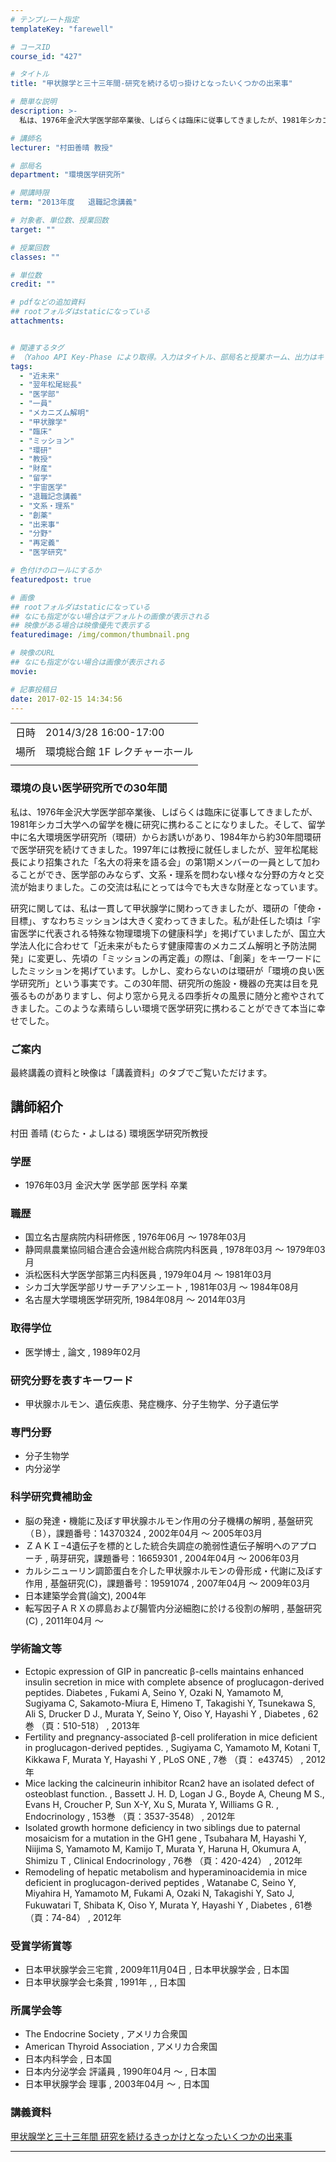 ```yaml
---
# テンプレート指定
templateKey: "farewell"

# コースID
course_id: "427"

# タイトル
title: "甲状腺学と三十三年間-研究を続ける切っ掛けとなったいくつかの出来事"

# 簡単な説明
description: >-
  私は、1976年金沢大学医学部卒業後、しばらくは臨床に従事してきましたが、1981年シカゴ大学への留学を機に研究に携わることになりました。そして、留学中に名大環境医学研究所（環研）からお誘いがあり、1984年から約30年間環研で医学研究を続けてきました。1997年には教授に就任しましたが、翌年松尾総長により招集された「名大の将来を語る会」の第1期メンバーの一員として加わることができ、医学部のみ ....

# 講師名
lecturer: "村田善晴 教授"

# 部局名
department: "環境医学研究所"

# 開講時限
term: "2013年度	退職記念講義"

# 対象者、単位数、授業回数
target: ""

# 授業回数
classes: ""

# 単位数
credit: ""

# pdfなどの追加資料
## rootフォルダはstaticになっている
attachments:


# 関連するタグ
# （Yahoo API Key-Phase により取得。入力はタイトル、部局名と授業ホーム、出力はキーフレーズ（tags））
tags:
  - "近未来"
  - "翌年松尾総長"
  - "医学部"
  - "一員"
  - "メカニズム解明"
  - "甲状腺学"
  - "臨床"
  - "ミッション"
  - "環研"
  - "教授"
  - "財産"
  - "留学"
  - "宇宙医学"
  - "退職記念講義"
  - "文系・理系"
  - "創薬"
  - "出来事"
  - "分野"
  - "再定義"
  - "医学研究"

# 色付けのロールにするか
featuredpost: true

# 画像
## rootフォルダはstaticになっている
## なにも指定がない場合はデフォルトの画像が表示される
## 映像がある場合は映像優先で表示する
featuredimage: /img/common/thumbnail.png

# 映像のURL
## なにも指定がない場合は画像が表示される
movie: 

# 記事投稿日
date: 2017-02-15 14:34:56
---
```


|   |   |
|---|---|
| 日時 | 2014/3/28  16:00-17:00 |
| 場所 | 環境総合館 1F レクチャーホール |
|   |   |


### 環境の良い医学研究所での30年間

私は、1976年金沢大学医学部卒業後、しばらくは臨床に従事してきましたが、1981年シカゴ大学への留学を機に研究に携わることになりました。そして、留学中に名大環境医学研究所（環研）からお誘いがあり、1984年から約30年間環研で医学研究を続けてきました。1997年には教授に就任しましたが、翌年松尾総長により招集された「名大の将来を語る会」の第1期メンバーの一員として加わることができ、医学部のみならず、文系・理系を問わない様々な分野の方々と交流が始まりました。この交流は私にとっては今でも大きな財産となっています。

研究に関しては、私は一貫して甲状腺学に関わってきましたが、環研の「使命・目標」、すなわちミッションは大きく変わってきました。私が赴任した頃は「宇宙医学に代表される特殊な物理環境下の健康科学」を掲げていましたが、国立大学法人化に合わせて「近未来がもたらす健康障害のメカニズム解明と予防法開発」に変更し、先頃の「ミッションの再定義」の際は、「創薬」をキーワードにしたミッションを掲げています。しかし、変わらないのは環研が「環境の良い医学研究所」という事実です。この30年間、研究所の施設・機器の充実は目を見張るものがありますし、何より窓から見える四季折々の風景に随分と癒やされてきました。このような素晴らしい環境で医学研究に携わることができて本当に幸せでした。

### ご案内

最終講義の資料と映像は「講義資料」のタブでご覧いただけます。


## 講師紹介

村田 善晴 (むらた・よしはる) 環境医学研究所教授

### 学歴

* 1976年03月 金沢大学 医学部 医学科 卒業

### 職歴

* 国立名古屋病院内科研修医 , 1976年06月 〜 1978年03月
* 静岡県農業協同組合連合会遠州総合病院内科医員 , 1978年03月 〜 1979年03月
* 浜松医科大学医学部第三内科医員 , 1979年04月 〜 1981年03月
* シカゴ大学医学部リサーチアソシエート , 1981年03月 〜 1984年08月
* 名古屋大学環境医学研究所, 1984年08月 〜 2014年03月

### 取得学位

* 医学博士 , 論文 , 1989年02月

### 研究分野を表すキーワード

* 甲状腺ホルモン、遺伝疾患、発症機序、分子生物学、分子遺伝学

### 専門分野

* 分子生物学
* 内分泌学

### 科学研究費補助金

* 脳の発達・機能に及ぼす甲状腺ホルモン作用の分子機構の解明 , 基盤研究（Ｂ），課題番号：14370324 , 2002年04月 〜 2005年03月
* ＺＡＫＩ−4遺伝子を標的とした統合失調症の脆弱性遺伝子解明へのアプローチ , 萌芽研究，課題番号：16659301 , 2004年04月 〜 2006年03月
* カルシニューリン調節蛋白を介した甲状腺ホルモンの骨形成・代謝に及ぼす作用 , 基盤研究(C)，課題番号：19591074 , 2007年04月 〜 2009年03月
* 日本建築学会賞(論文), 2004年
* 転写因子ＡＲＸの膵島および腸管内分泌細胞に於ける役割の解明 , 基盤研究(C) , 2011年04月 〜

### 学術論文等

* Ectopic expression of GIP in pancreatic β-cells maintains enhanced insulin secretion in mice with complete absence of proglucagon-derived peptides. Diabetes , Fukami A, Seino Y, Ozaki N, Yamamoto M, Sugiyama C, Sakamoto-Miura E, Himeno T, Takagishi Y, Tsunekawa S, Ali S, Drucker D J., Murata Y, Seino Y, Oiso Y, Hayashi Y , Diabetes , 62巻 （頁：510-518） , 2013年
* Fertility and pregnancy-associated β-cell proliferation in mice deficient in proglucagon-derived peptides. , Sugiyama C, Yamamoto M, Kotani T, Kikkawa F, Murata Y, Hayashi Y , PLoS ONE , 7巻 （頁： e43745） , 2012年
* Mice lacking the calcineurin inhibitor Rcan2 have an isolated defect of osteoblast function. , Bassett J. H. D, Logan J G., Boyde A, Cheung M S., Evans H, Croucher P, Sun X-Y, Xu S, Murata Y, Williams G R. , Endocrinology , 153巻 （頁：3537-3548） , 2012年
* Isolated growth hormone deficiency in two siblings due to paternal mosaicism for a mutation in the GH1 gene , Tsubahara M, Hayashi Y, Niijima S, Yamamoto M, Kamijo T, Murata Y, Haruna H, Okumura A, Shimizu T , Clinical Endocrinology , 76巻 （頁：420-424） , 2012年
* Remodeling of hepatic metabolism and hyperaminoacidemia in mice deficient in proglucagon-derived peptides , Watanabe C, Seino Y, Miyahira H, Yamamoto M, Fukami A, Ozaki N, Takagishi Y, Sato J, Fukuwatari T, Shibata K, Oiso Y, Murata Y, Hayashi Y , Diabetes , 61巻 （頁：74-84） , 2012年

### 受賞学術賞等

* 日本甲状腺学会三宅賞 , 2009年11月04日 , 日本甲状腺学会 , 日本国
* 日本甲状腺学会七条賞 , 1991年 , , 日本国

### 所属学会等

* The Endocrine Society , アメリカ合衆国
* American Thyroid Association , アメリカ合衆国
* 日本内科学会 , 日本国
* 日本内分泌学会 評議員 , 1990年04月 〜 , 日本国
* 日本甲状腺学会 理事 , 2003年04月 〜 , 日本国


### 講義資料

[甲状腺学と三十三年間 研究を続けるきっかけとなったいくつかの出来事](https://ocw.nagoya-u.jp/files/427/muratalecture(optimized).pdf) 

-----